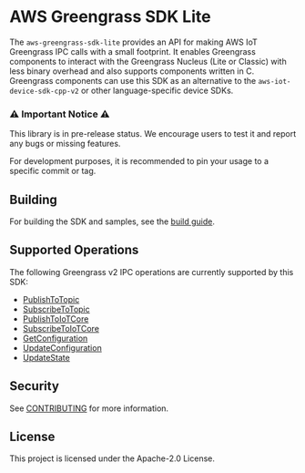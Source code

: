 # AWS Greengrass SDK Lite

The `aws-greengrass-sdk-lite` provides an API for making AWS IoT Greengrass IPC
calls with a small footprint. It enables Greengrass components to interact with
the Greengrass Nucleus (Lite or Classic) with less binary overhead and also
supports components written in C. Greengrass components can use this SDK as an
alternative to the `aws-iot-device-sdk-cpp-v2` or other language-specific device
SDKs.

### ⚠️ Important Notice ⚠️

This library is in pre-release status. We encourage users to test it and report
any bugs or missing features.

For development purposes, it is recommended to pin your usage to a specific
commit or tag.

## Building

For building the SDK and samples, see the [build guide](docs/BUILD.md).

## Supported Operations

The following Greengrass v2 IPC operations are currently supported by this SDK:

- [PublishToTopic](https://docs.aws.amazon.com/greengrass/v2/developerguide/ipc-publish-subscribe.html#ipc-operation-publishtotopic)
- [SubscribeToTopic](https://docs.aws.amazon.com/greengrass/v2/developerguide/ipc-publish-subscribe.html#ipc-operation-subscribetotopic)
- [PublishToIoTCore](https://docs.aws.amazon.com/greengrass/v2/developerguide/ipc-iot-core-mqtt.html#ipc-operation-publishtoiotcore)
- [SubscribeToIoTCore](https://docs.aws.amazon.com/greengrass/v2/developerguide/ipc-iot-core-mqtt.html#ipc-operation-subscribetoiotcore)
- [GetConfiguration](https://docs.aws.amazon.com/greengrass/v2/developerguide/ipc-component-configuration.html#ipc-operation-getconfiguration)
- [UpdateConfiguration](https://docs.aws.amazon.com/greengrass/v2/developerguide/ipc-component-configuration.html#ipc-operation-updateconfiguration)
- [UpdateState](https://docs.aws.amazon.com/greengrass/v2/developerguide/ipc-component-lifecycle.html#ipc-operation-updatestate)

## Security

See [CONTRIBUTING](docs/CONTRIBUTING.md#security-issue-notifications) for more
information.

## License

This project is licensed under the Apache-2.0 License.
